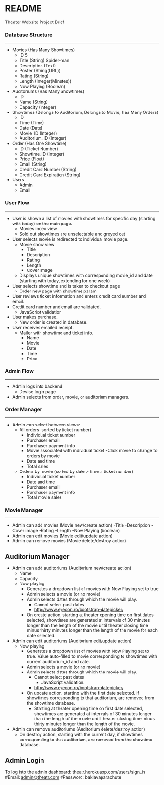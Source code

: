 # README

Theater Website Project Brief

### Database Structure
---
* Movies (Has Many Showtimes)
	- ID 5
	- Title (String) Spider-man
	- Description (Text)
	- Poster (String(URL))
	- Rating (String)
	- Length (Integer(Minutes))
	- Now Playing (Boolean)
* Auditoriums (Has Many Showtimes)
	- ID
	- Name (String)
	- Capacity (Integer)
* Showtimes (Belongs to Auditorium, Belongs to Movie, Has Many Orders)
	- ID
	- Time (Time)
	- Date (Date)
	- Movie_ID (Integer)
	- Auditorium_ID (Integer)
* Order (Has One Showtime)
	- ID (Ticket Number)
	- Showtime_ID (Integer)
	- Price (Float)
	- Email (String)
	- Credit Card Number (String)
	- Credit Card Expiration (String)
* Users
	- Admin
	- Email


### User Flow
---
* User is shown a list of movies with showtimes for specific day (starting with today) on the main page.
	- Movies index view
	- Sold out showtimes are unselectable and greyed out
* User selects movie is redirected to individual movie page.
	- Movie show view
		* Title
		* Description
		* Rating
		* Length
		* Cover Image
	- Displays unique showtimes with corresponding movie_id and date (starting with today, extending for one week)
* User selects showtime and is taken to checkout page
	- Order new page with showtime param
* User reviews ticket information and enters credit card number and email.
* Credit card number and email are validated.
	- JavaScript validation
* User makes purchase.
	- New order is created in database.
* User receives emailed receipt.
	- Mailer with showtime and ticket info.
		* Name
		* Movie
		* Date
		* Time
		* Price

### Admin Flow
---
* Admin logs into backend
	- Devise login page
* Admin selects from order, movie, or auditorium managers.

### Order Manager
---
* Admin can select between views:
	- All orders (sorted by ticket number)
		* Individual ticket number
		* Purchaser email
		* Purchaser payment info
		* Movie associated with individual ticket
			-Click movie to change to orders by movie
		* Date and time
		* Total sales
	- Orders by movie (sorted by date > time > ticket number)
		* Individual ticket number
		* Date and time
		* Purchaser email
		* Purchaser payment info
		* Total movie sales

### Movie Manager
---
* Admin can add movies (Movie new/create action)
	-Title
	-Description
	-Cover image
	-Rating
	-Length
	-Now Playing (boolean)
* Admin can edit movies (Movie edit/update action)
* Admin can remove movies (Movie delete/destroy action)

Auditorium Manager
---
* Admin can add auditoriums (Auditorium new/create action)
	- Name
	- Capacity
	- Now playing
		* Generates a dropdown list of movies with Now Playing set to true
		* Admin selects a movie (or no movie)
		* Admin selects dates through which the movie will play.
			- Cannot select past dates
			- http://www.eyecon.ro/bootstrap-datepicker/	
		* On create action, starting at theater opening time on first dates selected, showtimes are generated at intervals of 30 minutes longer than the length of the movie until theater closing time minus thirty minutes longer than the length of the movie for each date selected.
* Admin can edit auditoriums (Auditorium edit/update action)
	- Now playing
		* Generates a dropdown list of movies with Now Playing set to true. Value auto-filled to movie corresponding to showtimes with current auditorium_id and date.
		* Admin selects a movie (or no movie)
		* Admin selects dates through which the movie will play.
			- Cannot select past dates
				* JavaScript validation.
			- http://www.eyecon.ro/bootstrap-datepicker/
		* On update action, starting with the first date selected, if showtimes corresponding to that auditorium, are removed from the showtime database.
			- Starting at theater opening time on first date selected, showtimes are generated at intervals of 30 minutes longer than the length of the movie until theater closing time minus thirty minutes longer than the length of the movie.
* Admin can remove auditoriums (Auditorium delete/destroy action)
	- On destroy action, starting with the current day, if showtimes corresponding to that auditorium, are removed from the showtime database.


Admin Login
---
To log into the admin dashboard:
theatr.herokuapp.com/users/sign_in
#Email: admin@theatr.com
#Password: baklavaparachute